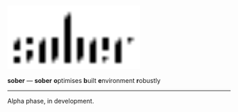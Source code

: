 <picture>
    <source media="(prefers-color-scheme: dark)" srcset="doc/source/logo/sober_logo_white.svg">
    <source media="(prefers-color-scheme: light)" srcset="doc/source/logo/sober_logo_black.svg">
    <img alt="sober logo" src="doc/source/logo/sober_logo_black.svg" width="300">
</picture>

**sober** — **sober** **o**ptimises **b**uilt **e**nvironment **r**obustly

---

Alpha phase, in development.
